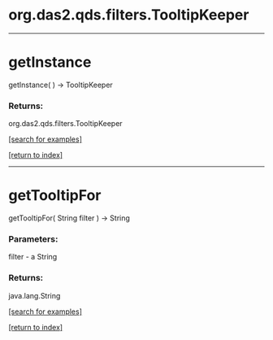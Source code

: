 # org.das2.qds.filters.TooltipKeeper



***
<a name="getInstance"></a>
# getInstance
getInstance(  ) &rarr; TooltipKeeper



### Returns:
org.das2.qds.filters.TooltipKeeper


<a href="https://github.com/autoplot/dev/search?q=getInstance&unscoped_q=getInstance">[search for examples]</a>

<a href="https://github.com/autoplot/documentation/blob/master/javadoc/index-all.md">[return to index]</a>

***
<a name="getTooltipFor"></a>
# getTooltipFor
getTooltipFor( String filter ) &rarr; String



### Parameters:
filter - a String

### Returns:
java.lang.String


<a href="https://github.com/autoplot/dev/search?q=getTooltipFor&unscoped_q=getTooltipFor">[search for examples]</a>

<a href="https://github.com/autoplot/documentation/blob/master/javadoc/index-all.md">[return to index]</a>

